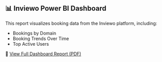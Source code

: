 ## 📊 Inviewo Power BI Dashboard

This report visualizes booking data from the Inviewo platform, including:

- Bookings by Domain
- Booking Trends Over Time
- Top Active Users

📄 [View Full Dashboard Report (PDF)](Inviewo_Bookings_Report.pdf)


